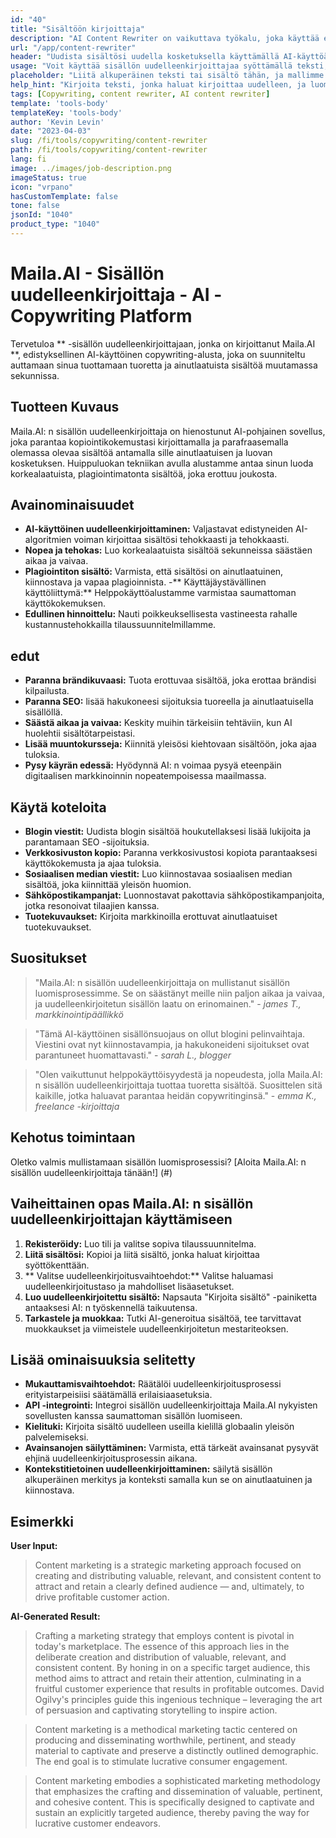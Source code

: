 ```yaml
---
id: "40"
title: "Sisältöön kirjoittaja"
description: "AI Content Rewriter on vaikuttava työkalu, joka käyttää edistyneitä AI -algoritmeja kirjoittamaan ja uudelleenkirjoittamaan syöttötekstisi automaattisesti, mikä tekee siitä ainutlaatuisen, kiinnostavan ja houkuttelevan.  Tämä työkalu on ihanteellinen bloggaajille, copywritereille ja sisällöntuojille, jotka haluavat parantaa sisällön laatua ja välttää plagiointikysymyksiä."
url: "/app/content-rewriter"
header: "Uudista sisältösi uudella kosketuksella käyttämällä AI-käyttöä koskevaa uudelleenkirjoittamista."
usage: "Voit käyttää sisällön uudelleenkirjoittajaa syöttämällä teksti, jonka haluat kirjoittaa uudelleen.  Tämä työkalu tuottaa sitten ainutlaatuisen, hyvin jäsennellyn ja kiinnostavan version alkuperäisestä sisällöstäsi ylläpitäen sen kontekstia ja keskeisiä ideoita."
placeholder: "Liitä alkuperäinen teksti tai sisältö tähän, ja mallimme kirjoittavat sen uudelleen luodaksesi ainutlaatuisen, kiinnostavan ja houkuttelevan version."
help_hint: "Kirjoita teksti, jonka haluat kirjoittaa uudelleen, ja luomme uuden, ainutlaatuisen version säilyttämällä alkuperäisen merkityksen ja kontekstin.  Ihanteellinen sisällön laadun parantamiseksi ja plagiointikysymysten välttämiseksi."
tags: [Copywriting, content rewriter, AI content rewriter]
template: 'tools-body'
templateKey: 'tools-body'
author: 'Kevin Levin'
date: "2023-04-03"
slug: /fi/tools/copywriting/content-rewriter
path: /fi/tools/copywriting/content-rewriter
lang: fi
image: ../images/job-description.png
imageStatus: true
icon: "vrpano"
hasCustomTemplate: false
tone: false
jsonId: "1040"
product_type: "1040"
---
```

# Maila.AI - Sisällön uudelleenkirjoittaja - AI -Copywriting Platform

Tervetuloa ** -sisällön uudelleenkirjoittajaan, jonka on kirjoittanut Maila.AI **, edistyksellinen AI-käyttöinen copywriting-alusta, joka on suunniteltu auttamaan sinua tuottamaan tuoretta ja ainutlaatuista sisältöä muutamassa sekunnissa.

## Tuotteen Kuvaus

Maila.AI: n sisällön uudelleenkirjoittaja on hienostunut AI-pohjainen sovellus, joka parantaa kopiointikokemustasi kirjoittamalla ja parafraasemalla olemassa olevaa sisältöä antamalla sille ainutlaatuisen ja luovan kosketuksen.  Huippuluokan tekniikan avulla alustamme antaa sinun luoda korkealaatuista, plagiointimatonta sisältöä, joka erottuu joukosta.

## Avainominaisuudet

- **AI-käyttöinen uudelleenkirjoittaminen:** Valjastavat edistyneiden AI-algoritmien voiman kirjoittaa sisältösi tehokkaasti ja tehokkaasti.
 - **Nopea ja tehokas:** Luo korkealaatuista sisältöä sekunneissa säästäen aikaa ja vaivaa.
 - **Plagiointiton sisältö:** Varmista, että sisältösi on ainutlaatuinen, kiinnostava ja vapaa plagioinnista.
 -** Käyttäjäystävällinen käyttöliittymä:** Helppokäyttöalustamme varmistaa saumattoman käyttökokemuksen.
 - **Edullinen hinnoittelu:** Nauti poikkeuksellisesta vastineesta rahalle kustannustehokkailla tilaussuunnitelmillamme.

## edut

- **Paranna brändikuvaasi:** Tuota erottuvaa sisältöä, joka erottaa brändisi kilpailusta.
 - **Paranna SEO:** lisää hakukoneesi sijoituksia tuoreella ja ainutlaatuisella sisällöllä.
 - **Säästä aikaa ja vaivaa:** Keskity muihin tärkeisiin tehtäviin, kun AI huolehtii sisältötarpeistasi.
 - **Lisää muuntokursseja:** Kiinnitä yleisösi kiehtovaan sisältöön, joka ajaa tuloksia.
 - **Pysy käyrän edessä:** Hyödynnä AI: n voimaa pysyä eteenpäin digitaalisen markkinoinnin nopeatempoisessa maailmassa.

## Käytä koteloita

- **Blogin viestit:** Uudista blogin sisältöä houkutellaksesi lisää lukijoita ja parantamaan SEO -sijoituksia.
 - **Verkkosivuston kopio:** Paranna verkkosivustosi kopiota parantaaksesi käyttökokemusta ja ajaa tuloksia.
 - **Sosiaalisen median viestit:** Luo kiinnostavaa sosiaalisen median sisältöä, joka kiinnittää yleisön huomion.
 - **Sähköpostikampanjat:** Luonnostavat pakottavia sähköpostikampanjoita, jotka resonoivat tilaajien kanssa.
 - **Tuotekuvaukset:** Kirjoita markkinoilla erottuvat ainutlaatuiset tuotekuvaukset.

## Suositukset

> "Maila.AI: n sisällön uudelleenkirjoittaja on mullistanut sisällön luomisprosessimme. Se on säästänyt meille niin paljon aikaa ja vaivaa, ja uudelleenkirjoitetun sisällön laatu on erinomainen."  - _james T., markkinointipäällikkö_

> "Tämä AI-käyttöinen sisällönsuojaus on ollut blogini pelinvaihtaja. Viestini ovat nyt kiinnostavampia, ja hakukoneideni sijoitukset ovat parantuneet huomattavasti."  - _sarah L., blogger_

> "Olen vaikuttunut helppokäyttöisyydestä ja nopeudesta, jolla Maila.AI: n sisällön uudelleenkirjoittaja tuottaa tuoretta sisältöä. Suosittelen sitä kaikille, jotka haluavat parantaa heidän copywritinginsä."  - _emma K., freelance -kirjoittaja_

## Kehotus toimintaan

Oletko valmis mullistamaan sisällön luomisprosessisi?  [Aloita Maila.AI: n sisällön uudelleenkirjoittaja tänään!] (#)

## Vaiheittainen opas Maila.AI: n sisällön uudelleenkirjoittajan käyttämiseen

1. **Rekisteröidy:** Luo tili ja valitse sopiva tilaussuunnitelma.
 2. **Liitä sisältösi:** Kopioi ja liitä sisältö, jonka haluat kirjoittaa syöttökenttään.
 3. ** Valitse uudelleenkirjoitusvaihtoehdot:** Valitse haluamasi uudelleenkirjoitustaso ja mahdolliset lisäasetukset.
 4. **Luo uudelleenkirjoitettu sisältö:** Napsauta "Kirjoita sisältö" -painiketta antaaksesi AI: n työskennellä taikuutensa.
 5. **Tarkastele ja muokkaa:** Tutki AI-generoitua sisältöä, tee tarvittavat muokkaukset ja viimeistele uudelleenkirjoitetun mestariteoksen.

## Lisää ominaisuuksia selitetty

- **Mukauttamisvaihtoehdot:** Räätälöi uudelleenkirjoitusprosessi erityistarpeisiisi säätämällä erilaisia ​​asetuksia.
 - **API -integrointi:** Integroi sisällön uudelleenkirjoittaja Maila.AI nykyisten sovellusten kanssa saumattoman sisällön luomiseen.
 - **Kielituki:** Kirjoita sisältö uudelleen useilla kielillä globaalin yleisön palvelemiseksi.
 - **Avainsanojen säilyttäminen:** Varmista, että tärkeät avainsanat pysyvät ehjinä uudelleenkirjoitusprosessin aikana.
 - **Kontekstitietoinen uudelleenkirjoittaminen:** säilytä sisällön alkuperäinen merkitys ja konteksti samalla kun se on ainutlaatuinen ja kiinnostava.

## Esimerkki

**User Input:**


> Content marketing is a strategic marketing approach focused on creating and distributing valuable, relevant, and consistent content to attract and retain a clearly defined audience — and, ultimately, to drive profitable customer action.


**AI-Generated Result:**

> Crafting a marketing strategy that employs content is pivotal in today's marketplace. The essence of this approach lies in the deliberate creation and distribution of valuable, relevant, and consistent content. By honing in on a specific target audience, this method aims to attract and retain their attention, culminating in a fruitful customer experience that results in profitable outcomes. David Ogilvy's principles guide this ingenious technique – leveraging the art of persuasion and captivating storytelling to inspire action.

> Content marketing is a methodical marketing tactic centered on producing and disseminating worthwhile, pertinent, and steady material to captivate and preserve a distinctly outlined demographic. The end goal is to stimulate lucrative consumer engagement.


> Content marketing embodies a sophisticated marketing methodology that emphasizes the crafting and dissemination of valuable, pertinent, and cohesive content. This is specifically designed to captivate and sustain an explicitly targeted audience, thereby paving the way for lucrative customer endeavors.

